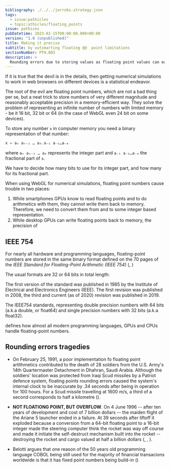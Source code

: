```yaml
---
bibliography: ./../../jerrobs.strategy.json
tags:
  - issue:pathicles
  - topic:athicles/floating_points
issue: pathices
pubDatetime: 2023-02-15T00:00:00.000+00:00
version: "1.0 (unpublished)"
title: Making it precise
subtitle: by outsmarting floating @@  point limitations
sectionNumber: PTH.003
description: >
  Rounding errors due to storing values as floating point values can easily get out of hand, particular care is required if you can only safely assume 16 bit precision. While the propagation of rounding errors can be a real problem with all numerical approaches, special care must be taken to make it work with 16-bit precision.
---
```





If it is true that the devil is in the details, then getting numerical simulations to work in web browsers on different devices is a statistical endeavor.

The root of the evil are floating point numbers, which are not a bad thing per se, but a neat trick to store numbers of very different magnitude and reasonably acceptable precision in a memory-efficient way. They solve the problem of representing an infinite number of numbers with limited memory - be it 16 bit, 32 bit or 64 (in the case of WebGL even 24 bit on some devices).

<div class="level1">

To store any number `x` in computer memory you need a binary representation of that number:

```glsl
x = aₙ aₙ₋₁ … a₀.a₋₁ a₋₂…a₋ₘ

```

where `aₙ aₙ₋₁ … a₀` represents the integer part and `a₋₁ a₋₂…a₋ₘ` the fractional part of `x`.

We have to decide how many bits to use for its integer part, and how many for its fractional part.

</div>

When using WebGL for numerical simulations, floating point numbers cause trouble in two places:

1. While smartphones GPUs know to read floating points and to do arithmetics with them, they cannot write them back to memory. Therefore, we need to convert them from and to some integer based representation.
2. While desktop GPUs can write floating points back to memory, the precision of

## IEEE 754

For nearly all hardware and programming languages, floating-point numbers are stored in the same binary format defined on the 70 pages of the _IEEE Standard for Floating-Point Arithmetic (IEEE 754)_ (<bib-ref cite-key="ieee__2019__754" />, <bib-ref cite-key="ieee__2019__754" />)

The usual formats are 32 or 64 bits in total length:

The first version of the standard was published in 1985 by the Institute of Electrical and Electronics Engineers (IEEE). The first revision was published in 2008, the third and current (as of 2020) revision was published in 2019.

The IEEE754 standards, representing double precision numbers with 64 bits (a.k.a double, or float64) and single precision numbers with 32 bits (a.k.a float32).

defines how almost all modern programming languages, GPUs and CPUs handle floating-point numbers.

## Rounding errors tragedies

- On February 25, 1991, a poor implementation fo floating point artithmetics contributed to the death of 28 soldiers from the U.S. Army's 14th Quartermaster Detachment in Dhahran, Saudi Arabia. Although the soldiers' location was protected from Iraqi Scud missiles by a Patriot defence system, floating points rounding errors caused the system's internal clock to be inaccurate by .34 seconds after being in operation for 100 hours. For a Scud missile travelling at 1600 m/s, a third of a second corresponds to half a kilometre (<bib-ref cite-key="benchoff__2015__improvement" />).

- **NOT FLOATIONG POINT, BUT OVERFLOW**. On 4 June 1996 -- after ten years of development and cost of 7 billion dollars -- the maiden flight of the Ariane 5 launcher ended in a failure. At 39 seconds after liftoff it exploded because a conversion from a 64-bit floating point to a 16-bit integer made the steering computer think the rocket was way off course and made it initiate the self-destruct mechanism built into the rocket -- destroying the rocket and cargo valued at half a billion dollars (<bib-ref cite-key="stadther__1998__high" />, <bib-ref cite-key="lions__1999__ariane" />, <bib-ref cite-key="cnn__1996__unmanned" />).

- Belotti argues that one reason of the 50 years old programming language COBOL being still used for the majority of financial transacions worldwide is that it has fixed point numbers being build-in (<bib-ref cite-key="bellotti__2018__cobol" />)

